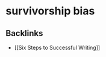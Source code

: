 # survivorship bias



<a id="orga53a86f"></a>

## Backlinks

-   [[Six Steps to Successful Writing]]
